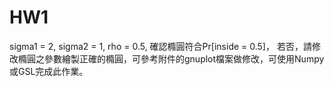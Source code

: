 # HW1
sigma1 = 2, sigma2 = 1, rho = 0.5, 確認橢圓符合Pr[inside = 0.5]，
若否，請修改橢圓之參數繪製正確的橢圓，可參考附件的gnuplot檔案做修改，可使用Numpy或GSL完成此作業。
